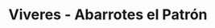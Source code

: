 ---
title: "Viveres - Abarrotes el Patrón"
url: /santo-domingo/viveres-abarrotes-el-patron/
shop: general
---